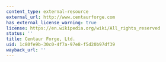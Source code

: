 ```yaml
---
content_type: external-resource
external_url: http://www.centaurforge.com
has_external_license_warning: true
license: https://en.wikipedia.org/wiki/All_rights_reserved
status: ''
title: Centaur Forge, Ltd.
uid: 1c80fe9b-30c0-4f7a-97e8-f5d20b97df39
wayback_url: ''
---
```

